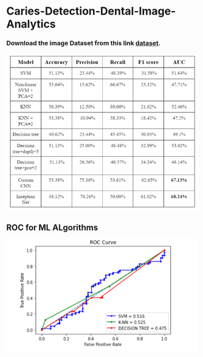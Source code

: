 # Caries-Detection-Dental-Image-Analytics



### Download the image Dataset from this link [dataset](https://drive.google.com/drive/folders/1irsmVtXUjFBVFJ__73tFm85gNu_STRff?usp=sharing). 

![alt text](results/comparison.png)


## ROC for ML ALgorithms

![alt text](results/roc-ml.png)

